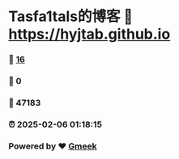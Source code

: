 # Tasfa1tals的博客 :link: https://hyjtab.github.io 
### :page_facing_up: [16](https://hyjtab.github.io/tag.html) 
### :speech_balloon: 0 
### :hibiscus: 47183 
### :alarm_clock: 2025-02-06 01:18:15 
### Powered by :heart: [Gmeek](https://github.com/Meekdai/Gmeek)
